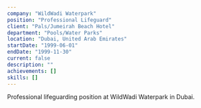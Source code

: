 ```yaml
---
company: "WildWadi Waterpark"
position: "Professional Lifeguard"
client: "Pals/Jumeirah Beach Hotel"
department: "Pools/Water Parks"
location: "Dubai, United Arab Emirates"
startDate: "1999-06-01"
endDate: "1999-11-30"
current: false
description: ""
achievements: []
skills: []
---
```


Professional lifeguarding position at WildWadi Waterpark in Dubai. 